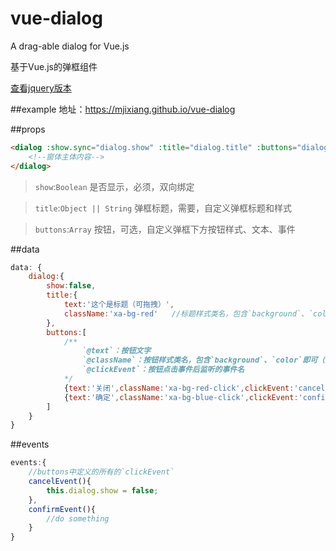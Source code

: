 # vue-dialog
A drag-able dialog for Vue.js

基于Vue.js的弹框组件

[查看jquery版本](https://github.com/mjixiang/ui.prompt)

##example
地址：https://mjixiang.github.io/vue-dialog


##props
```html
<dialog :show.sync="dialog.show" :title="dialog.title" :buttons="dialog.buttons">
	<!--窗体主体内容-->
</dialog>
```

>`show`:`Boolean` 是否显示，必须，双向绑定

>`title`:`Object || String` 弹框标题，需要，自定义弹框标题和样式

>`buttons`:`Array` 按钮，可选，自定义弹框下方按钮样式、文本、事件

##data
```javascript
data: {
	dialog:{
		show:false,
		title:{
			text:'这个是标题（可拖拽）',
			className:'xa-bg-red'	//标题样式类名，包含`background`、`color`即可
		},
		buttons:[
			/**
				`@text`：按钮文字
				`@className`：按钮样式类名，包含`background`、`color`即可（内置一部分）
				`@clickEvent`：按钮点击事件后监听的事件名
			*/
			{text:'关闭',className:'xa-bg-red-click',clickEvent:'cancelEvent'},
			{text:'确定',className:'xa-bg-blue-click',clickEvent:'confirmEvent'}
		]
	}
}
```

##events
```javascript
events:{
	//buttons中定义的所有的`clickEvent`
	cancelEvent(){
  		this.dialog.show = false;
	},
	confirmEvent(){
		//do something
	}
}
```
